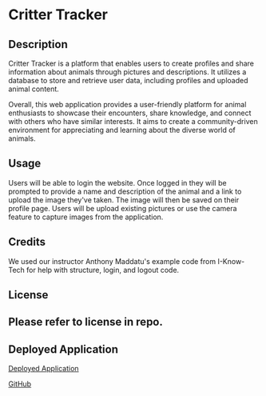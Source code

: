 # Critter Tracker


## Description

Critter Tracker is a platform that enables users to create profiles and share information about animals through pictures and descriptions. It utilizes a database to store and retrieve user data, including profiles and uploaded animal content.

Overall, this web application provides a user-friendly platform for animal enthusiasts to showcase their encounters, share knowledge, and connect with others who have similar interests. It aims to create a community-driven environment for appreciating and learning about the diverse world of animals.


## Usage

Users will be able to login the website. Once logged in they will be prompted to provide a name and description of the animal and a link to upload the image they've taken. The image will then be saved on their profile page. Users will be upload existing pictures or use the camera feature to capture images from the application.


## Credits

We used our instructor Anthony Maddatu's example code from I-Know-Tech for help with structure, login, and logout code.


## License

Please refer to license in repo.
---

## Deployed Application
[Deployed Application](https://critter-tracker-p2-d4b8f730eb59.herokuapp.com/)

[GitHub](https://github.com/BillyC1015/critter-tracker)
